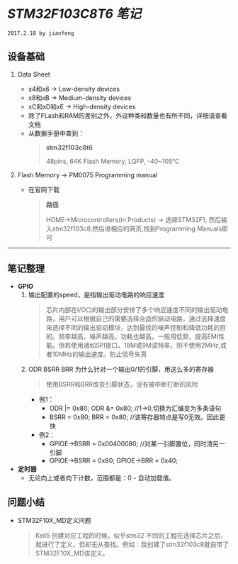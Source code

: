 *STM32F103C8T6 笔记*
=================================================
`2017.2.18 by jianfeng`

## **设备基础**
1. Data Sheet
	- x4和x6 -> Low-density devices
	- x8和xB -> Medium-density devices
	- xC和xD和xE -> High-density devices
	- 除了FLash和RAM的差别之外，外设种类和数量也有所不同，详细请查看文档
	- 从数据手册中查到：
		>**stm32f103c8t6**
		>
		> 48pins, 64K Flash Memory, LQFP, -40~105℃

2. Flash Memory -> PM0075 Programming manual
	- 在官网下载
		>**路径**
		>
		>HOME->Microcontrollers(in Products) -> 选择STM32F1,
		然后输入stm32f103c8,然后进相应的网页,找到Programming Manuals即可


--------------------------------------------------------------------
## **笔记整理**
- **GPIO**
	1. 输出配置的speed，是指输出驱动电路的响应速度
		>芯片内部在I/O口的输出部分安排了多个响应速度不同的输出驱动电路，用户可以根据自己的需要选择合适的驱动电路，通过选择速度来选择不同的输出驱动模块，达到最佳的噪声控制和降低功耗的目的。频率越高，噪声越高，功耗也越高。一般用低频，提高EMI性能。但若使用诸如SPI接口，18M或9M波特率，则不使用2MHz,或者10MHz的输出速度。防止信号失真
	2.  ODR BSRR BRR 为什么针对一个输出0/1的引脚，用这么多的寄存器
		> 使用BSRR和BRR改变引脚状态，没有被中断打断的风险
		- 例1：
			- ODR |= 0x80; ODR &= 0x80;		//1->0,切换为汇编变为多条语句
			- BSRR = 0x80; BRR = 0x80;		//该寄存器特点是写0无效。因此更快
		- 例2：
			- GPIOE->BSRR = 0x00400080;		//对某一引脚置位，同时清另一引脚
			- GPIOE->BSRR = 0x80; GPIOE->BRR = 0x40;
- **定时器**
	- 无论向上或者向下计数，范围都是：0 - 自动加载值。


## **问题小结**
- STM32F10X_MD定义问题
	> Keil5 创建对应工程的时候，似乎stm32 不同的工程在选择芯片之后，就进行了定义，但却无从查找。例如：我创建了stm32f103c8就自带了STM32F10X_MD该定义。